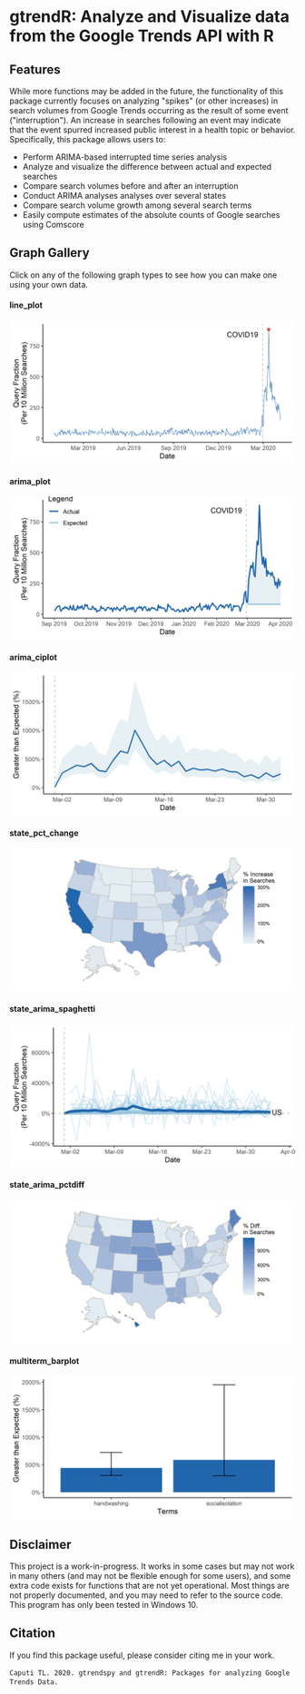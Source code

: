 # gtrendR: Analyze and Visualize data from the Google Trends API with R

## Features

While more functions may be added in the future, the functionality of this package currently focuses on analyzing "spikes" (or other increases) in search volumes from Google Trends occurring as the result of some event ("interruption"). An increase in searches following an event may indicate that the event spurred increased public interest in a health topic or behavior. Specifically, this package allows users to:

- Perform ARIMA-based interrupted time series analysis
- Analyze and visualize the difference between actual and expected searches
- Compare search volumes before and after an interruption
- Conduct ARIMA analyses analyses over several states
- Compare search volume growth among several search terms
- Easily compute estimates of the absolute counts of Google searches using Comscore

## Graph Gallery

Click on any of the following graph types to see how you can make one using your own data.

#### line_plot
[![Line Plot](READMEcode/output/panA.png)](/en/latest/arima-one-geo/#line_plot)

#### arima_plot
[![ARIMA Plot](READMEcode/output/panB.png)](/en/latest/arima-one-geo/#arima_plot)

#### arima_ciplot
[![ARIMA Confidence Intervals](READMEcode/output/panC.png)](/en/latest/arima-one-geo/#arima_ciplot)

#### state_pct_change
[![Percent Change by State](READMEcode/output/panD.png)](/en/latest/arima-multi-geo/#state_pct_change)

#### state_arima_spaghetti
[![Spaghetti Plot by State](READMEcode/output/panE.png)](/en/latest/arima-multi-geo/#state_arima_spaghetti)

#### state_arima_pctdiff
[![Percent Difference by State](READMEcode/output/panF.png)](/en/latest/arima-multi-geo/#state_arima_pctdiff)

#### multiterm_barplot
[![Percent Change by Term](READMEcode/output/panG.png)](/en/latest/arima-multi-terms/#multiterm_barplot)


## Disclaimer
This project is a work-in-progress. It works in some cases but may not work in many others (and may not be flexible enough for some users), and some extra code exists for functions that are not yet operational. Most things are not properly documented, and you may need to refer to the source code. This program has only been tested in Windows 10.


## Citation

If you find this package useful, please consider citing me in your work.

```text
Caputi TL. 2020. gtrendspy and gtrendR: Packages for analyzing Google Trends Data.
```

<!--
## Project layout

    docs/
        index.md  # The documentation homepage.
        gtrendspy.md   # Pull data from gtrendspy
        installation.md   # Install the gtrendR package
        armia-one-geo.md   # Analyze a spike in searches
        arima-multi-geo.md   # Compare several geographies
        arima-multi-terms.md   # Compare several terms
        absolute-counts.md   # Retrieve absolute counts of searches from Comscore -->

